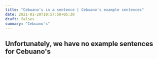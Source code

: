 ```yaml
---
title: "Cebuano's in a sentence | Cebuano's example sentences"
date: 2021-01-20T19:57:50+05:30
draft: falses
summary: "Cebuano's"
---
```

## Unfortunately, we have no example sentences for Cebuano's                 
